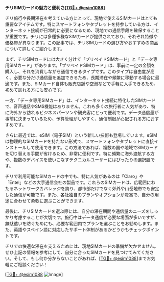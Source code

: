 **チリSIMカードの魅力と便利さ[[TG💪+ @esim1088](https://t.me/s/esim1088)]**

チリ旅行や長期滞在を考えている方にとって、現地で使えるSIMカードはとても重要なアイテムです。特にスマートフォンやタブレットを持参している方は、インターネット接続が日常的に必要になるため、現地での通信手段を確保することが重要です。チリには多種多様なSIMカードが提供されており、それぞれ特徴や価格帯が異なります。この記事では、チリSIMカードの選び方やおすすめの商品について詳しくご紹介します。

まず、チリSIMカードには大きく分けて「プリペイドSIMカード」と「データ専用SIMカード」があります。「プリペイドSIMカード」は、事前に一定の金額を購入し、それを消費しながら通信できるタイプです。このタイプは自由度が高く、必要な分だけ通信量を追加できるため、長期滞在や頻繁に移動する場合に最適です。また、SIMカード自体も販売店舗や空港などで手軽に入手できるため、初めて訪れる方にも安心です。

一方、「データ専用SIMカード」は、インターネット接続に特化したSIMカードで、音声通話やSMS機能はありません。これも多くの旅行者に人気があり、特に海外から訪れるビジネスパーソンや観光客にとって便利です。データ通信量が事前に決まっているため、予算管理がしやすく、通信制限が心配される方におすすめです。

さらに最近では、eSIM（電子SIM）という新しい技術も登場しています。eSIMは物理的なSIMカードを持たない形式で、スマートフォンやタブレットに直接インストールして使用できます。この方法であれば、複数の国や地域でSIMカードを切り替える手間が省けるため、非常に便利です。特に頻繁に海外渡航する方や、複数のデバイスを使いこなすテクニカルユーザーにはぴったりの選択肢です。

チリで利用可能なSIMカードの中でも、特に人気があるのは「Claro」や「Entel」などの大手通信会社の製品です。これらのSIMカードは、広範囲にわたるネットワークカバレッジを誇り、都市部だけでなく郊外や山岳地帯でも安定した通信が可能です。また、各社独自のプランやオプションが豊富で、自分の用途に合わせて柔軟に選ぶことができます。

最後に、チリSIMカードを選ぶ際には、自分の滞在期間や通信量のニーズをしっかり考慮することが大切です。旅行中はデータ通信が必要な場面が多いですが、無駄遣いを防ぐためにも、必要な範囲内でプランを選ぶことをお勧めします。また、英語やスペイン語に対応したサポート体制があるかどうかもチェックポイントです。

チリでの快適な滞在を支えるためには、現地SIMカードの準備が欠かせません。ぜひ上記の情報を参考にして、自分に合ったSIMカードを見つけてみてください。そして、もし何か分からないことがあれば、[[TG💪+ @esim1088](https://t.me/s/esim1088)]までお気軽にご相談ください！

[[TG💪+ @esim1088](https://t.me/s/esim1088) ![Image](https://i.postimg.cc/Y0z9fWf4/image.png)]